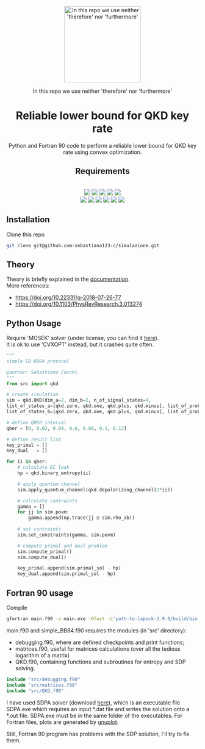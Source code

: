 <!-- <p align="center">
<img src="https://i.kym-cdn.com/photos/images/original/001/545/361/502.jpg" width="200" height="200" alt="In this repo we use neither 'therefore' nor 'furthermore'"/>
</p>
<p align="center">
In this repo we use neither 'therefore' nor 'furthermore'
</p>

# Reliable lower bound for QKD key rate
This repo contains Python and Fortran 90 code to perform a reliable lower bound for QKD key rate using convex optimization.

## Requirements
<p align="center"><img src="https://img.shields.io/badge/python-3.8.7-green" /><img src="https://img.shields.io/badge/cvxpy-1.1.15-green" /><img src="https://img.shields.io/badge/scipy-1.7.1-green" /><img src="https://img.shields.io/badge/numpy-1.23.0-green" /><img src="https://img.shields.io/badge/matplotlib-3.4.3-green" /><br /><img src="https://img.shields.io/badge/fortran-90-purple" /><img src="https://img.shields.io/badge/gcc-9.2.0-purple" /><img src="https://img.shields.io/badge/lapack-3.9.0-purple" /><img src="https://img.shields.io/badge/blas-3.1.0-purple" /><img src="https://img.shields.io/badge/SDPA-7.3.9-purple" /></p> -->

<p align="center">
<img src="https://i.kym-cdn.com/photos/images/original/001/545/361/502.jpg" width="200" height="200" alt="In this repo we use neither 'therefore' nor 'furthermore'"/>
</p>
<p align="center">
In this repo we use neither 'therefore' nor 'furthermore'
</p>
<h1  align="center" >Reliable lower bound for QKD key rate</h2>
<p align="center">
Python and Fortran 90 code to perform a reliable lower bound for QKD key rate using convex optimization.
</p>

<h2  align="center" >Requirements</h2>
<p align="center">
  <br/>
  <img src="https://img.shields.io/badge/python-3.8.7-green" />
  <img src="https://img.shields.io/badge/cvxpy-1.1.15-green" />
  <img src="https://img.shields.io/badge/scipy-1.7.1-green" />
  <img src="https://img.shields.io/badge/numpy-1.23.0-green" />
  <img src="https://img.shields.io/badge/matplotlib-3.4.3-green" />
  <br />
  <img src="https://img.shields.io/badge/fortran-90-purple" />
  <img src="https://img.shields.io/badge/gcc-9.2.0-purple" />
  <img src="https://img.shields.io/badge/gnuplot-5.4-purple" />
  <img src="https://img.shields.io/badge/lapack-3.9.0-purple" />
  <img src="https://img.shields.io/badge/blas-3.1.0-purple" />
  <img src="https://img.shields.io/badge/SDPA-7.3.9-purple" />
</p>

## Installation
Clone this repo<!--  [repo](https://github.com/sebastiano123-c/simulazione) -->
```bash
git clone git@github.com:sebastiano123-c/simulazione.git
```

## Theory
Theory is briefly explained in the [documentation](https://github.com/sebastiano123-c/simulazione/blob/master/main.pdf).<br/>
More references:
 - https://doi.org/10.22331/q-2018-07-26-77
 - https://doi.org/10.1103/PhysRevResearch.3.013274


## Python Usage
Require 'MOSEK' solver (under license,  you can find it [here](https://www.mosek.com/products/academic-licenses/)). <br/>
It is ok to use 'CVXOPT' instead, but it crashes quite often.

```python
"""
simple EB BB84 protocol

@author: Sebastiano Cocchi
"""
from src import qkd

# create simulation
sim = qkd.QKD(dim_a=2, dim_b=2, n_of_signal_states=4,
list_of_states_a=[qkd.zero, qkd.one, qkd.plus, qkd.minus], list_of_prob_a=[0.25, 0.25, 0.25, 0.25],
list_of_states_b=[qkd.zero, qkd.one, qkd.plus, qkd.minus], list_of_prob_b=[0.25, 0.25, 0.25, 0.25])

# define QBER interval
qber = [0, 0.02, 0.04, 0.6, 0.08, 0.1, 0.12]

# define result list
key_primal = []
key_dual   = [] 

for ii in qber:
    # calculate EC leak
    hp = qkd.binary_entropy(ii)

    # apply quantum channel
    sim.apply_quantum_channel(qkd.depolarizing_channel(2*ii))

    # calculate contraints
    gamma = []
    for jj in sim.povm:
        gamma.append(np.trace(jj @ sim.rho_ab))
    
    # set contraints
    sim.set_constraints(gamma, sim.povm)

    # compute primal and dual problem
    sim.compute_primal()
    sim.compute_dual()

    key_primal.append(sim.primal_sol - hp)
    key_dual.append(sim.primal_sol - hp)  
```

## Fortran 90 usage
Compile 
```bash
gfortran main.f90 -o main.exe -Ofast -L'path-to-lapack-3.9.0/build/bin' -llapack -lblas
```
main.f90 and simple_BB84.f90 requires the modules (in 'src' directory):
 - debugging.f90, where are defined checkpoints and print functions;
 - matrices.f90, useful for matrices calculations (over all the tedious logarithm of a matrix)
 - QKD.f90, containing functions and subroutines for entropy and SDP solving.
```fortran
include "src/debugging.f90"
include "src/matrices.f90"
include "src/QKD.f90"
```
I have used SDPA solver (download [here](https://sdpa.sourceforge.net/download.html)), which is an executable file SDPA.exe which requires an input *.dat file and writes the solution onto a *.out file.
SDPA.exe must be in the same folder of the executables.
For Fortran files, plots are generated by [gnuplot](https://www.gnuplot.info/download.html).

Still, Fortran 90 program has problems with the SDP solution, I'll try to fix them.
